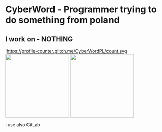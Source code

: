 # CyberWord - Programmer trying to do something from poland

## I work on - NOTHING

!https://profile-counter.glitch.me/CyberWordPL/count.svg
<img height=200 align="center" src="https://github-readme-stats.vercel.app/api?username=CyberWordPL&show_icons=true&theme=gruvbox" />
<img height=200 align="center" src="https://github-readme-stats.vercel.app/api/top-langs?username=CyberWordPL&layout=compact&langs_count=10&card_width=320&show_icons=true&theme=gruvbox" />

<!--
**CyberWord-YouTube/CyberWord-Youtube** is a ✨ _special_ ✨ repository because its `README.md` (this file) appears on your GitHub profile.

Here are some ideas to get you started:

- 🔭 I’m currently working on ...
- 🌱 I’m currently learning ...
- 👯 I’m looking to collaborate on ...
- 🤔 I’m looking for help with ...
- 💬 Ask me about ...
- 📫 How to reach me: ...
- 😄 Pronouns: ...
- ⚡ Fun fact: ...
-->

i use also GitLab
